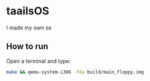 # taailsOS
I made my own os

## How to run
Open a terminal and type:
```bash
make && qemu-system-i386 -fda build/main_floppy.img
```